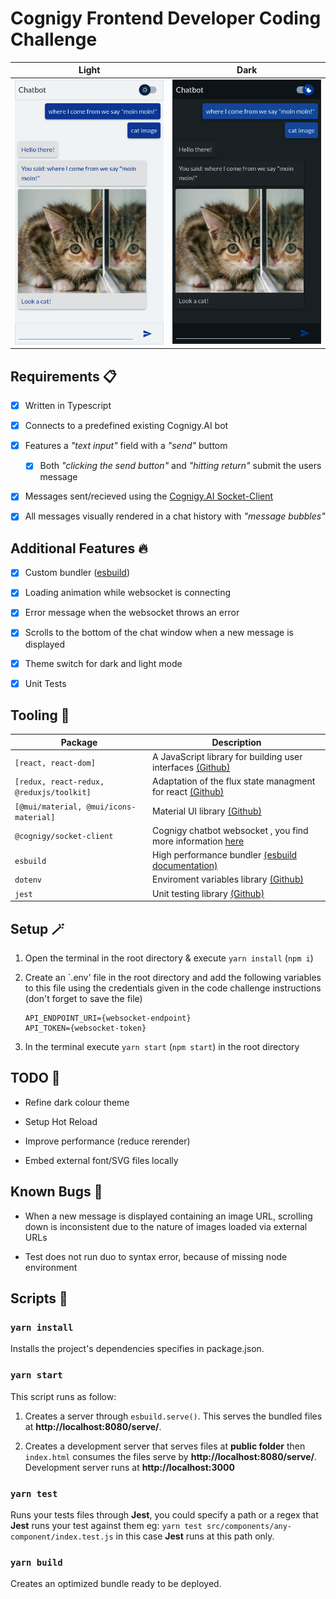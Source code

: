 # Cognigy Frontend Developer Coding Challenge

| Light                                                        | Dark                                                        |
| ------------------------------------------------------------ | ----------------------------------------------------------- |
| ![Preview of the chatbot app](/screenshot/preview_light.png) | ![Preview of the chatbot app](/screenshot/preview_dark.png) |

## Requirements :clipboard:

- [x] Written in Typescript

- [x] Connects to a predefined existing Cognigy.AI bot

- [x] Features a _"text input"_ field with a _"send"_ buttom

  - [x] Both _"clicking the send button"_ and _"hitting return"_ submit the users message

- [x] Messages sent/recieved using the [Cognigy.AI Socket-Client](https://github.com/Cognigy/SocketClient)

- [x] All messages visually rendered in a chat history with _"message bubbles"_

## Additional Features :fire:

- [x] Custom bundler ([esbuild](https://esbuild.github.io/))

- [x] Loading animation while websocket is connecting

- [x] Error message when the websocket throws an error

- [x] Scrolls to the bottom of the chat window when a new message is displayed

- [x] Theme switch for dark and light mode

- [x] Unit Tests

## Tooling :toolbox:

| Package                                  | Description                                                                                           |
| ---------------------------------------- | ----------------------------------------------------------------------------------------------------- |
| `[react, react-dom]`                     | A JavaScript library for building user interfaces [(Github)](https://github.com/facebook/react)       |
| `[redux, react-redux, @reduxjs/toolkit]` | Adaptation of the flux state managment for react [(Github)](https://github.com/reduxjs/redux)         |
| `[@mui/material, @mui/icons-material]`   | Material UI library [(Github)](https://github.com/mui/material-ui)                                    |
| `@cognigy/socket-client`                 | Cognigy chatbot websocket , you find more information [here](https://github.com/Cognigy/SocketClient) |
| `esbuild`                                | High performance bundler [(esbuild documentation)](https://esbuild.github.io/)                        |
| `dotenv`                                 | Enviroment variables library [(Github)](https://github.com/motdotla/dotenv)                           |
| `jest`                                   | Unit testing library [(Github)](https://github.com/facebook/jest)                                     |

## Setup :magic_wand:

1. Open the terminal in the root directory & execute `yarn install` (`npm i`)

1. Create an `.env' file in the root directory and add the following variables to this file using the credentials given in the code challenge instructions (don't forget to save the file)

   ```env
   API_ENDPOINT_URI={websocket-endpoint}
   API_TOKEN={websocket-token}
   ```

1. In the terminal execute `yarn start` (`npm start`) in the root directory

## TODO :construction:

- Refine dark colour theme

- Setup Hot Reload

- Improve performance (reduce rerender)

- Embed external font/SVG files locally

## Known Bugs :lady_beetle:

- When a new message is displayed containing an image URL, scrolling down is inconsistent due to the nature of images loaded via external URLs

- Test does not run duo to syntax error, because of missing node environment

## Scripts :scroll:

### `yarn install`

Installs the project's dependencies specifies in package.json.

### `yarn start`

This script runs as follow:

1. Creates a server through `esbuild.serve()`. This serves the bundled files at **http://localhost:8080/serve/**.

2. Creates a development server that serves files at **public folder** then `index.html` consumes the files serve by **http://localhost:8080/serve/**. Development server runs at **http://localhost:3000**

### `yarn test`

Runs your tests files through **Jest**, you could specify a path or a regex that **Jest** runs your test against them eg: `yarn test src/components/any-component/index.test.js` in this case **Jest** runs at this path only.

### `yarn build`

Creates an optimized bundle ready to be deployed.
